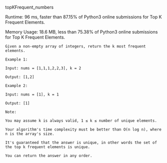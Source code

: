 topKFrequent_numbers

Runtime: 96 ms, faster than 87.15% of Python3 online submissions for Top K Frequent Elements.

Memory Usage: 18.6 MB, less than 75.38% of Python3 online submissions for Top K Frequent Elements.

```
Given a non-empty array of integers, return the k most frequent elements.

Example 1:

Input: nums = [1,1,1,2,2,3], k = 2

Output: [1,2]

Example 2:

Input: nums = [1], k = 1

Output: [1]

Note:

You may assume k is always valid, 1 ≤ k ≤ number of unique elements.

Your algorithm's time complexity must be better than O(n log n), where n is the array's size.

It's guaranteed that the answer is unique, in other words the set of the top k frequent elements is unique.

You can return the answer in any order.
```